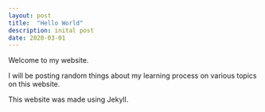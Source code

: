 ```yaml
---
layout: post
title:  "Hello World"
description: inital post
date: 2020-03-01
---
```


Welcome to my website.

I will be posting random things about my learning process on various topics on this website.

This website was made using Jekyll.